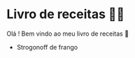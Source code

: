# Livro de receitas :man_cook:	

Olá ! Bem vindo ao meu livro de receitas :wave:

- Strogonoff de frango 
